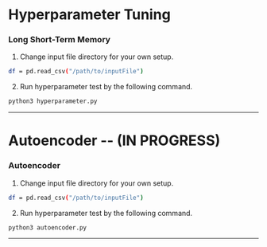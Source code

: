 Hyperparameter Tuning 
==================================

### Long Short-Term Memory 

1. Change input file directory for your own setup.
```bash
df = pd.read_csv("/path/to/inputFile")
```
2. Run hyperparameter test by the following command. 
```bash
python3 hyperparameter.py 
```
---

Autoencoder -- (IN PROGRESS)
==================================

### Autoencoder 

1. Change input file directory for your own setup.
```bash
df = pd.read_csv("/path/to/inputFile")
```
2. Run hyperparameter test by the following command. 
```bash
python3 autoencoder.py 
```
---
